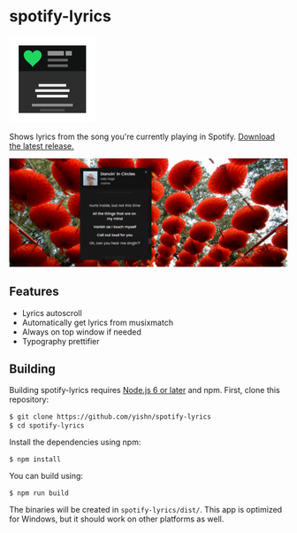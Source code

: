 # spotify-lyrics

<img src="logo.png" width="156" height="156">

Shows lyrics from the song you're currently playing in Spotify. [Download the latest release.](https://github.com/yishn/spotify-lyrics/releases)

![Screenshot](screenshot.png)

## Features

- Lyrics autoscroll
- Automatically get lyrics from musixmatch
- Always on top window if needed
- Typography prettifier

## Building

Building spotify-lyrics requires [Node.js 6 or later](https://nodejs.org/en/download/) and npm. First, clone this repository:

~~~
$ git clone https://github.com/yishn/spotify-lyrics
$ cd spotify-lyrics
~~~

Install the dependencies using npm:

~~~
$ npm install
~~~

You can build using:

~~~
$ npm run build
~~~

The binaries will be created in `spotify-lyrics/dist/`. This app is optimized for Windows, but it should work on other platforms as well.
